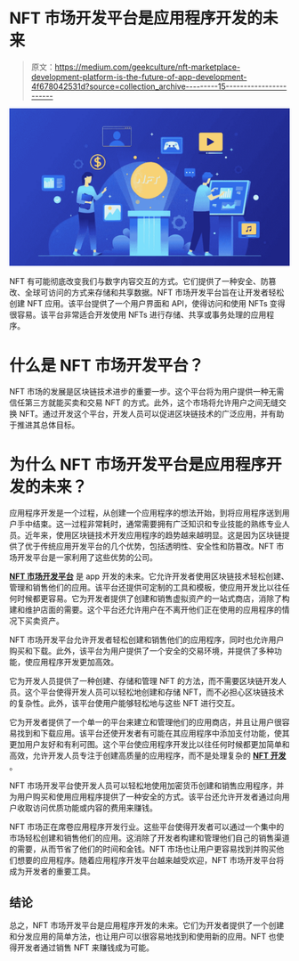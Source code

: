 # NFT 市场开发平台是应用程序开发的未来

> 原文：<https://medium.com/geekculture/nft-marketplace-development-platform-is-the-future-of-app-development-4f678042531d?source=collection_archive---------15----------------------->

![](img/048acbd34f7304668273ca030be9a92e.png)

NFT 有可能彻底改变我们与数字内容交互的方式。它们提供了一种安全、防篡改、全球可访问的方式来存储和共享数据。NFT 市场开发平台旨在让开发者轻松创建 NFT 应用。该平台提供了一个用户界面和 API，使得访问和使用 NFTs 变得很容易。该平台非常适合开发使用 NFTs 进行存储、共享或事务处理的应用程序。

# 什么是 NFT 市场开发平台？

NFT 市场的发展是区块链技术进步的重要一步。这个平台将为用户提供一种无需信任第三方就能买卖和交易 NFT 的方式。此外，这个市场将允许用户之间无缝交换 NFT。通过开发这个平台，开发人员可以促进区块链技术的广泛应用，并有助于推进其总体目标。

# 为什么 NFT 市场开发平台是应用程序开发的未来？

应用程序开发是一个过程，从创建一个应用程序的想法开始，到将应用程序送到用户手中结束。这一过程非常耗时，通常需要拥有广泛知识和专业技能的熟练专业人员。近年来，使用区块链技术开发应用程序的趋势越来越明显。这是因为区块链提供了优于传统应用开发平台的几个优势，包括透明性、安全性和防篡改。NFT 市场开发平台是一家利用了这些优势的公司。

[**NFT 市场开发平台**](https://www.turnkeytown.com/nft-marketplace-development) 是 app 开发的未来。它允许开发者使用区块链技术轻松创建、管理和销售他们的应用。该平台还提供可定制的工具和模板，使应用开发比以往任何时候都更容易。它为开发者提供了创建和销售虚拟资产的一站式商店，消除了构建和维护店面的需要。这个平台还允许用户在不离开他们正在使用的应用程序的情况下买卖资产。

NFT 市场开发平台允许开发者轻松创建和销售他们的应用程序，同时也允许用户购买和下载。此外，该平台为用户提供了一个安全的交易环境，并提供了多种功能，使应用程序开发更加高效。

它为开发人员提供了一种创建、存储和管理 NFT 的方法，而不需要区块链开发人员。这个平台使得开发人员可以轻松地创建和存储 NFT，而不必担心区块链技术的复杂性。此外，该平台使用户能够轻松地与这些 NFT 进行交互。

它为开发者提供了一个单一的平台来建立和管理他们的应用商店，并且让用户很容易找到和下载应用。该平台还使开发者有可能在其应用程序中添加支付功能，使其更加用户友好和有利可图。这个平台使应用程序开发比以往任何时候都更加简单和高效，允许开发人员专注于创建高质量的应用程序，而不是处理复杂的 [**NFT 开发**](https://www.turnkeytown.com/nft-development-services) 。

NFT 市场开发平台使开发人员可以轻松地使用加密货币创建和销售应用程序，并为用户购买和使用应用程序提供了一种安全的方式。该平台还允许开发者通过向用户收取访问优质功能或内容的费用来赚钱。

NFT 市场正在席卷应用程序开发行业。这些平台使得开发者可以通过一个集中的市场轻松创建和销售他们的应用。这消除了开发者构建和管理他们自己的销售渠道的需要，从而节省了他们的时间和金钱。NFT 市场也让用户更容易找到并购买他们想要的应用程序。随着应用程序开发平台越来越受欢迎，NFT 市场开发平台将成为开发者的重要工具。

## 结论

总之，NFT 市场开发平台是应用程序开发的未来。它们为开发者提供了一个创建和分发应用的简单方法，也让用户可以很容易地找到和使用新的应用。NFT 也使得开发者通过销售 NFT 来赚钱成为可能。